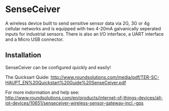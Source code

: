 # SenseCeiver
A wireless device built to send sensitive sensor data via 2G, 3G or 4g cellular networks and is equipped with two 4-20mA galvanically seperated inputs for industrial sensors. There is also an I/O interface, a UART interface and a Micro USB connector. 

## Installation
SenseCeiver can be configured quickly and easily!

The Quicksart Quide: http://www.roundsolutions.com/media/pdf/TER-SC-HAUPT_EN%20Quickstart%20Guide%20SenseCeiver.pdf

For more indormation and help see: http://www.roundsolutions.com/en/products/internet-of-things-devices/all-iot-devices/10651/senseceiver-wireless-sensor-gateway-incl.-gps 
